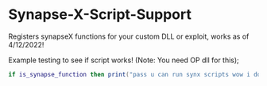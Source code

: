 # Synapse-X-Script-Support

Registers synapseX functions for your custom DLL or exploit, works as of 4/12/2022!

Example testing to see if script works! (Note: You need OP dll for this);

```lua
if is_synapse_function then print("pass u can run synx scripts wow i dont give  a shit cred speedster btw or gay") else warn("nah u dont got anything") end
```
